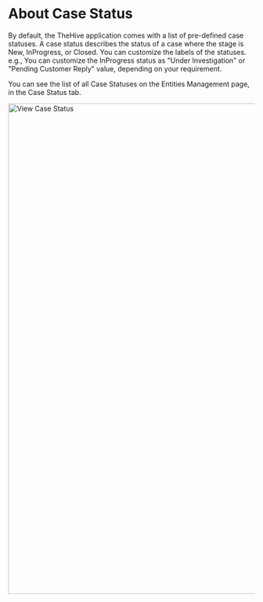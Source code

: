 # About Case Status

By default, the TheHive application comes with a list of pre-defined case statuses. A case status describes the status of a case where the stage is New, InProgress, or Closed. You can customize the labels of the statuses.
e.g., You can customize the InProgress status as "Under Investigation" or "Pending Customer Reply" value, depending on your requirement.

You can see the list of all Case Statuses on the Entities Management page, in the Case Status tab.

<img src="../images/view-case-status.png" alt="View Case Status" width="1000" height="1000"/>